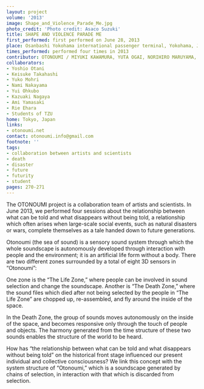 ```yaml
---
layout: project
volume: '2013'
image: Shape_and_Violence_Parade_Me.jpg
photo_credit: 'Photo credit: Asaco Suzuki'
title: SHAPE AND VIOLENCE PARADE ME
first_performed: first performed on June 28, 2013
place: Osanbashi Yokohama international passenger terminal, Yokohama, Japan
times_performed: performed four times in 2013
contributor: OTONOUMI / MIYUKI KAWAMURA, YUTA OGAI, NORIHIRO MARUYAMA, TATUSYA OGUSU
collaborators:
- Yoshio Otani
- Keisuke Takahashi
- Yuko Mohri
- Nami Nakayama
- Yui Ohkubo
- Kazuaki Nagaya
- Ami Yamasaki
- Rie Ehara
- Students of TZU
home: Tokyo, Japan
links:
- otonoumi.net
contact: otonoumi.info@gmail.com
footnote: ''
tags:
- collaboration between artists and scientists
- death
- disaster
- future
- futurity
- student
pages: 270-271
---
```


The OTONOUMI project is a collaboration team of artists and scientists. In June 2013, we performed four sessions about the relationship between what can be told and what disappears without being told, a relationship which often arises when large-scale social events, such as natural disasters or wars, complete themselves as a tale handed down to future generations.

Otonoumi (the sea of sound) is a sensory sound system through which the whole soundscape is autonomously developed through interaction with people and the environment; it is an artificial life form without a body. There are two different zones surrounded by a total of eight 3D sensors in “Otonoumi”:

One zone is the “The Life Zone,” where people can be involved in sound selection and change the soundscape. Another is “The Death Zone,” where the sound files which died after not being selected by the people in “The Life Zone” are chopped up, re-assembled, and fly around the inside of the space.

In the Death Zone, the group of sounds moves autonomously on the inside of the space, and becomes responsive only through the touch of people and objects. The harmony generated from the time structure of these two sounds enables the structure of the world to be heard.

How has “the relationship between what can be told and what disappears without being told” on the historical front stage influenced our present individual and collective consciousness? We link this concept with the system structure of “Otonoumi,” which is a soundscape generated by chains of selection, in interaction with that which is discarded from selection.
